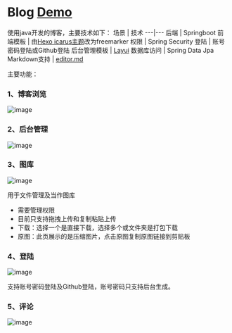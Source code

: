 # Blog [Demo](https://www.ruok.moe)
使用java开发的博客，主要技术如下：
场景 | 技术
---|---
后端 | Springboot
前端模板 | 由[Hexo icarus主题](https://github.com/ppoffice/hexo-theme-icarus)改为freemarker
权限 | Spring Security
登陆 | 账号密码登陆或Github登陆
后台管理模板 | [Layui](https://www.layui.com/)
数据库访问 | Spring Data Jpa
Markdown支持 | [editor.md](https://pandao.github.io/editor.md/)

主要功能：
### 1、博客浏览
![image](https://user-images.githubusercontent.com/22655828/111648133-0baa6b80-883e-11eb-9bab-c6ee481d1433.png)

### 2、后台管理
![image](https://user-images.githubusercontent.com/22655828/111648285-2aa8fd80-883e-11eb-854d-ce510e0cb4f7.png)

### 3、图库
![image](https://user-images.githubusercontent.com/22655828/111649048-f7b33980-883e-11eb-8905-68392f91b630.png)

用于文件管理及当作图库
- 需要管理权限
- 目前只支持拖拽上传和复制粘贴上传
- 下载：选择一个是直接下载，选择多个或文件夹是打包下载
- 原图：此页展示的是压缩图片，点击原图复制原图链接到剪贴板

### 4、登陆
![image](https://user-images.githubusercontent.com/22655828/111649010-ed913b00-883e-11eb-83da-94d5ea9aa595.png)

支持账号密码登陆及Github登陆，账号密码只支持后台生成。

### 5、评论
![image](https://user-images.githubusercontent.com/22655828/111650267-16fe9680-8840-11eb-9ab8-5212401d0bac.png)
